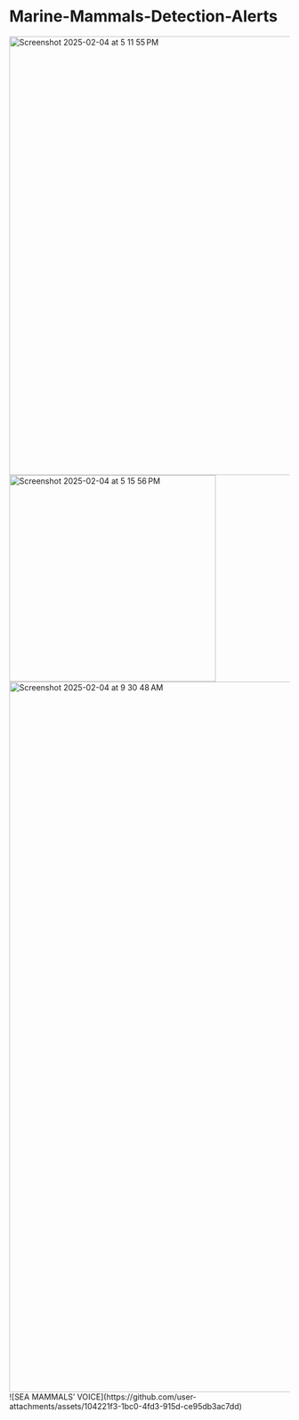 # Marine-Mammals-Detection-Alerts
<img width="788" alt="Screenshot 2025-02-04 at 5 11 55 PM" src="https://github.com/user-attachments/assets/28e7ef5e-a7e7-4b5f-bcb5-04b1d601ef2c" />
<img width="371" alt="Screenshot 2025-02-04 at 5 15 56 PM" src="https://github.com/user-attachments/assets/0ba26d04-ca58-47ca-b6cc-2129d16e2dd1" />
<img width="1276" alt="Screenshot 2025-02-04 at 9 30 48 AM" src="https://github.com/user-attachments/assets/8bcb8d6b-1690-4c5b-92a3-eba6efd7fb54" />
![SEA MAMMALS’ VOICE](https://github.com/user-attachments/assets/104221f3-1bc0-4fd3-915d-ce95db3ac7dd)

